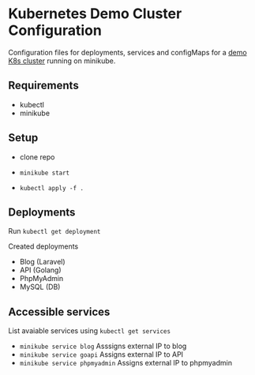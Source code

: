 # Kubernetes Demo Cluster Configuration

Configuration files for deployments, services and configMaps for a [demo K8s cluster](https://github.com/EdwinWalela/k8s-cluster) running on minikube.

## Requirements

- kubectl
- minikube

## Setup

- clone repo

- `minikube start`

- `kubectl apply -f .`

## Deployments

Run `kubectl get deployment`

Created deployments

- Blog (Laravel)
- API (Golang)
- PhpMyAdmin
- MySQL (DB)

## Accessible services

List avaiable services using  `kubectl get services `

- `minikube service blog` Asssigns external IP to blog
- `minikube service goapi` Assigns external IP to API
- `minikube service phpmyadmin` Assigns external IP to phpmyadmin


